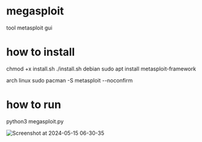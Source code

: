 # megasploit
tool metasploit gui 
# how to install
chmod +x install.sh
./install.sh
debian
sudo apt install metasploit-framework

arch linux 
sudo pacman -S metasploit --noconfirm

# how to run 
python3 megasploit.py



![Screenshot at 2024-05-15 06-30-35](https://github.com/NXZ02/megasploit/assets/109139829/a671f4bd-1715-4106-83dc-ef0ab2a1dcb5)
